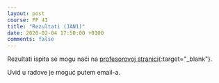 ```yaml
---
layout: post
course: FP 4I
title: "Rezultati (JAN1)"
date: 2020-02-04 17:50:00 +0100
comments: false
---
```


Rezultati ispita se mogu naći na [profesorovoj stranici](http://poincare.matf.bg.ac.rs/~ivan/?content=notifications){:target="_blank"}.

Uvid u radove je moguć putem email-a. 
